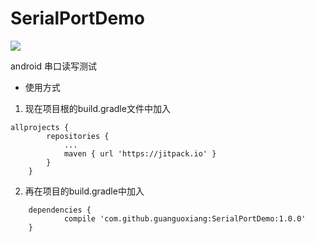 # SerialPortDemo
[![](https://jitpack.io/v/guanguoxiang/SerialPortDemo.svg)](https://jitpack.io/#guanguoxiang/SerialPortDemo)


android 串口读写测试

* 使用方式
1. 现在项目根的build.gradle文件中加入
```
allprojects {
		repositories {
			...
			maven { url 'https://jitpack.io' }
		}
	}
```
2. 再在项目的build.gradle中加入
```
	dependencies {
	        compile 'com.github.guanguoxiang:SerialPortDemo:1.0.0'
	}
```
